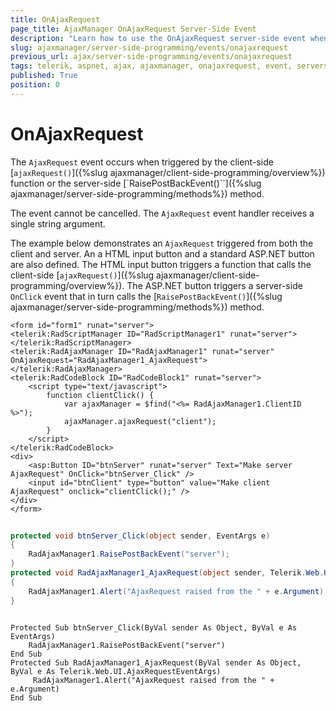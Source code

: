 ```yaml
---
title: OnAjaxRequest
page_title: AjaxManager OnAjaxRequest Server-Side Event
description: "Learn how to use the OnAjaxRequest server-side event when working with Telerik UI for ASP.NET AJAX."
slug: ajaxmanager/server-side-programming/events/onajaxrequest
previous_url: ajax/server-side-programming/events/onajaxrequest
tags: telerik, aspnet, ajax, ajaxmanager, onajaxrequest, event, serverside, programming
published: True
position: 0
---
```


# OnAjaxRequest

The `AjaxRequest` event occurs when triggered by the client-side [`ajaxRequest()`]({%slug ajaxmanager/client-side-programming/overview%}) function or the server-side [`RaisePostBackEvent()``]({%slug ajaxmanager/server-side-programming/methods%}) method. 

The event cannot be cancelled. The `AjaxRequest` event handler receives a single string argument.

The example below demonstrates an `AjaxRequest` triggered from both the client and server. An a HTML input button and a standard ASP.NET button are also defined. The HTML input button triggers a function that calls the client-side [`ajaxRequest()`]({%slug ajaxmanager/client-side-programming/overview%}). The ASP.NET button triggers a server-side `OnClick` event that in turn calls the [`RaisePostBackEvent()`]({%slug ajaxmanager/server-side-programming/methods%}) method.


````ASP.NET
<form id="form1" runat="server">
<telerik:RadScriptManager ID="RadScriptManager1" runat="server">
</telerik:RadScriptManager>
<telerik:RadAjaxManager ID="RadAjaxManager1" runat="server" OnAjaxRequest="RadAjaxManager1_AjaxRequest">
</telerik:RadAjaxManager>
<telerik:RadCodeBlock ID="RadCodeBlock1" runat="server">
	<script type="text/javascript">
	    function clientClick() {
	        var ajaxManager = $find("<%= RadAjaxManager1.ClientID %>");
	        ajaxManager.ajaxRequest("client");
	    }
	</script>
</telerik:RadCodeBlock>
<div>
	<asp:Button ID="btnServer" runat="server" Text="Make server AjaxRequest" OnClick="btnServer_Click" />
	<input id="btnClient" type="button" value="Make client AjaxRequest" onclick="clientClick();" />
</div>
</form>
````





````C#
	
protected void btnServer_Click(object sender, EventArgs e)
{
	RadAjaxManager1.RaisePostBackEvent("server");
}
protected void RadAjaxManager1_AjaxRequest(object sender, Telerik.Web.UI.AjaxRequestEventArgs e)
{
	RadAjaxManager1.Alert("AjaxRequest raised from the " + e.Argument);
}
	
````
````VB
Protected Sub btnServer_Click(ByVal sender As Object, ByVal e As EventArgs)
	RadAjaxManager1.RaisePostBackEvent("server")
End Sub
Protected Sub RadAjaxManager1_AjaxRequest(ByVal sender As Object, ByVal e As Telerik.Web.UI.AjaxRequestEventArgs)
	 RadAjaxManager1.Alert("AjaxRequest raised from the " + e.Argument)
End Sub
````

